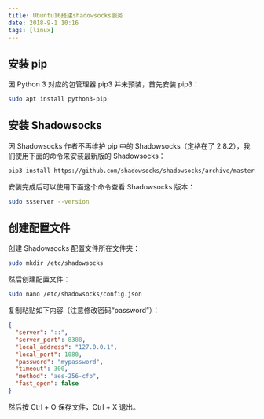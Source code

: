 ```yaml
---
title: Ubuntu16搭建shadowsocks服务
date: 2018-9-1 10:16
tags: [linux]
---
```


<CreateTime/>
<TagLinks />

## 安装 pip

因 Python 3 对应的包管理器 pip3 并未预装，首先安装 pip3：

```bash
sudo apt install python3-pip
```

## 安装 Shadowsocks

因 Shadowsocks 作者不再维护 pip 中的 Shadowsocks（定格在了 2.8.2），我们使用下面的命令来安装最新版的 Shadowsocks：

```bash
pip3 install https://github.com/shadowsocks/shadowsocks/archive/master.zip
```

安装完成后可以使用下面这个命令查看 Shadowsocks 版本：

```bash
sudo ssserver --version
```

## 创建配置文件

创建 Shadowsocks 配置文件所在文件夹：

```bash
sudo mkdir /etc/shadowsocks
```

然后创建配置文件：

```bash
sudo nano /etc/shadowsocks/config.json
```

复制粘贴如下内容（注意修改密码“password”）：

```json
{
  "server": "::",
  "server_port": 8388,
  "local_address": "127.0.0.1",
  "local_port": 1080,
  "password": "mypassword",
  "timeout": 300,
  "method": "aes-256-cfb",
  "fast_open": false
}
```

然后按 Ctrl + O 保存文件，Ctrl + X 退出。

